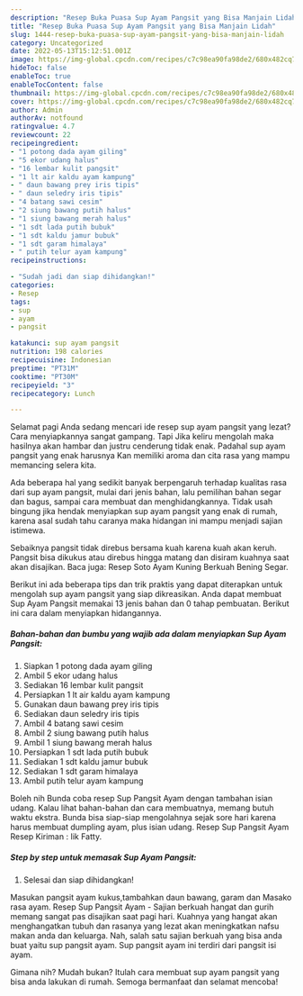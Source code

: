 ```yaml
---
description: "Resep Buka Puasa Sup Ayam Pangsit yang Bisa Manjain Lidah"
title: "Resep Buka Puasa Sup Ayam Pangsit yang Bisa Manjain Lidah"
slug: 1444-resep-buka-puasa-sup-ayam-pangsit-yang-bisa-manjain-lidah
category: Uncategorized
date: 2022-05-13T15:12:51.001Z
image: https://img-global.cpcdn.com/recipes/c7c98ea90fa98de2/680x482cq70/sup-ayam-pangsit-foto-resep-utama.jpg
hideToc: false
enableToc: true
enableTocContent: false
thumbnail: https://img-global.cpcdn.com/recipes/c7c98ea90fa98de2/680x482cq70/sup-ayam-pangsit-foto-resep-utama.jpg
cover: https://img-global.cpcdn.com/recipes/c7c98ea90fa98de2/680x482cq70/sup-ayam-pangsit-foto-resep-utama.jpg
author: Admin
authorAv: notfound
ratingvalue: 4.7
reviewcount: 22
recipeingredient:
- "1 potong dada ayam giling"
- "5 ekor udang halus"
- "16 lembar kulit pangsit"
- "1 lt air kaldu ayam kampung"
- " daun bawang prey iris tipis"
- " daun seledry iris tipis"
- "4 batang sawi cesim"
- "2 siung bawang putih halus"
- "1 siung bawang merah halus"
- "1 sdt lada putih bubuk"
- "1 sdt kaldu jamur bubuk"
- "1 sdt garam himalaya"
- " putih telur ayam kampung"
recipeinstructions:

- "Sudah jadi dan siap dihidangkan!"
categories:
- Resep
tags:
- sup
- ayam
- pangsit

katakunci: sup ayam pangsit 
nutrition: 198 calories
recipecuisine: Indonesian
preptime: "PT31M"
cooktime: "PT30M"
recipeyield: "3"
recipecategory: Lunch

---
```



Selamat pagi Anda sedang mencari ide resep sup ayam pangsit yang lezat? Cara menyiapkannya sangat gampang. Tapi Jika keliru mengolah maka hasilnya akan hambar dan justru cenderung tidak enak. Padahal sup ayam pangsit yang enak harusnya Kan memiliki aroma dan cita rasa yang mampu memancing selera kita.


Ada beberapa hal yang sedikit banyak berpengaruh terhadap kualitas rasa dari sup ayam pangsit, mulai dari jenis bahan, lalu pemilihan bahan segar dan bagus, sampai cara membuat dan menghidangkannya. Tidak usah bingung jika hendak menyiapkan sup ayam pangsit yang enak di rumah, karena asal sudah tahu caranya maka hidangan ini mampu menjadi sajian istimewa.

Sebaiknya pangsit tidak direbus bersama kuah karena kuah akan keruh. Pangsit bisa dikukus atau direbus hingga matang dan disiram kuahnya saat akan disajikan. Baca juga: Resep Soto Ayam Kuning Berkuah Bening Segar.


Berikut ini ada beberapa tips dan trik praktis yang dapat diterapkan untuk mengolah sup ayam pangsit yang siap dikreasikan. Anda dapat membuat Sup Ayam Pangsit memakai 13 jenis bahan dan 0 tahap pembuatan. Berikut ini cara dalam menyiapkan hidangannya.

<!--inarticleads1-->

##### Bahan-bahan dan bumbu yang wajib ada dalam menyiapkan Sup Ayam Pangsit:

1. Siapkan 1 potong dada ayam giling
1. Ambil 5 ekor udang halus
1. Sediakan 16 lembar kulit pangsit
1. Persiapkan 1 lt air kaldu ayam kampung
1. Gunakan  daun bawang prey iris tipis
1. Sediakan  daun seledry iris tipis
1. Ambil 4 batang sawi cesim
1. Ambil 2 siung bawang putih halus
1. Ambil 1 siung bawang merah halus
1. Persiapkan 1 sdt lada putih bubuk
1. Sediakan 1 sdt kaldu jamur bubuk
1. Sediakan 1 sdt garam himalaya
1. Ambil  putih telur ayam kampung


Boleh nih Bunda coba resep Sup Pangsit Ayam dengan tambahan isian udang. Kalau lihat bahan-bahan dan cara membuatnya, memang butuh waktu ekstra. Bunda bisa siap-siap mengolahnya sejak sore hari karena harus membuat dumpling ayam, plus isian udang. Resep Sup Pangsit Ayam Resep Kiriman : Iik Fatty. 

<!--inarticleads2-->

##### Step by step untuk memasak Sup Ayam Pangsit:


1. Selesai dan siap dihidangkan!

Masukan pangsit ayam kukus,tambahkan daun bawang, garam dan Masako rasa ayam. Resep Sup Pangsit Ayam - Sajian berkuah hangat dan gurih memang sangat pas disajikan saat pagi hari. Kuahnya yang hangat akan menghangatkan tubuh dan rasanya yang lezat akan meningkatkan nafsu makan anda dan keluarga. Nah, salah satu sajian berkuah yang bisa anda buat yaitu sup pangsit ayam. Sup pangsit ayam ini terdiri dari pangsit isi ayam. 

Gimana nih? Mudah bukan? Itulah cara membuat sup ayam pangsit yang bisa anda lakukan di rumah. Semoga bermanfaat dan selamat mencoba!
